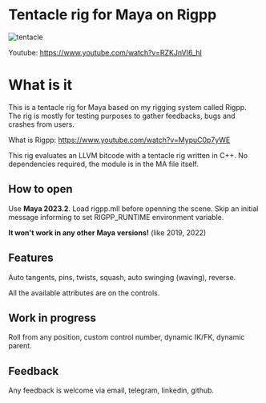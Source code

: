 # Tentacle rig for Maya on Rigpp
![tentacle](https://user-images.githubusercontent.com/9614751/205513533-68f9ce7e-a925-4b02-9aea-de29593b1b13.PNG)

Youtube: https://www.youtube.com/watch?v=RZKJnVI6_hI

# What is it
This is a tentacle rig for Maya based on my rigging system called Rigpp. The rig is mostly for testing purposes to gather feedbacks, bugs and crashes from users.

What is Rigpp: https://www.youtube.com/watch?v=MypuC0p7yWE

This rig evaluates an LLVM bitcode with a tentacle rig written in C++. No dependencies required, the module is in the MA file itself. 

## How to open
Use **Maya 2023.2**. Load rigpp.mll before openning the scene. Skip an initial message informing to set RIGPP_RUNTIME environment variable.

**It won't work in any other Maya versions!** (like 2019, 2022)

## Features
Auto tangents, pins, twists, squash, auto swinging (waving), reverse.

All the available attributes are on the controls. 

## Work in progress
Roll from any position, custom control number, dynamic IK/FK, dynamic parent.

## Feedback
Any feedback is welcome via email, telegram, linkedin, github.
